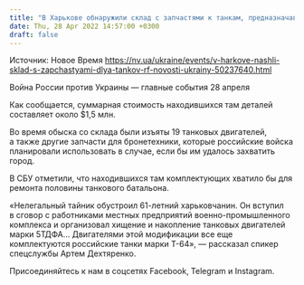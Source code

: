 ```yaml
---
title: "В Харькове обнаружили склад с запчастями к танкам, предназначавшимися ВС РФ"
date: Thu, 28 Apr 2022 14:57:00 +0300
draft: false
---
```

Источник: Новое Время https://nv.ua/ukraine/events/v-harkove-nashli-sklad-s-zapchastyami-dlya-tankov-rf-novosti-ukrainy-50237640.html


Война России против Украины — главные события 28 апреля

Как сообщается, суммарная стоимость находившихся там деталей составляет около $1,5 млн.

Во время обыска со склада были изъяты 19 танковых двигателей, а также другие запчасти для бронетехники, которые российские войска планировали использовать в случае, если бы им удалось захватить город.

В СБУ отметили, что находившихся там комплектующих хватило бы для ремонта половины танкового батальона.

«Нелегальный тайник обустроил 61-летний харьковчанин. Он вступил в сговор с работниками местных предприятий военно-промышленного комплекса и организовал хищение и накопление танковых двигателей марки 5ТДФА… Двигателями этой модификации все еще комплектуются российские танки марки Т-64», — рассказал спикер спецслужбы Артем Дехтяренко.

Присоединяйтесь к нам в соцсетях Facebook, Telegram и Instagram.

